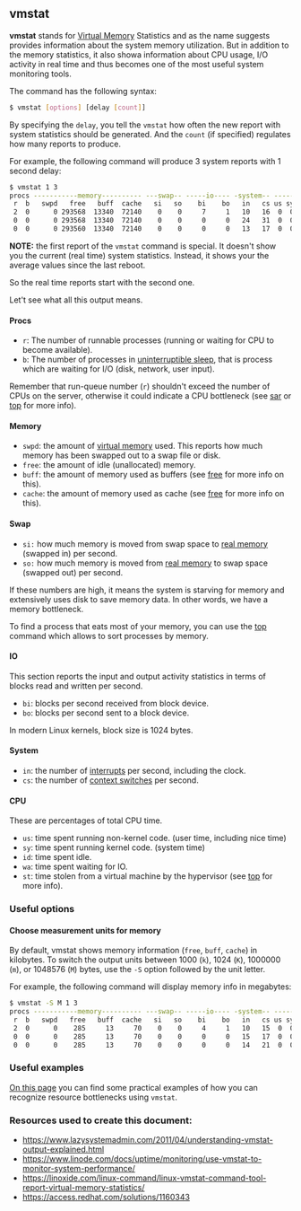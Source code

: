 ## vmstat

**vmstat** stands for [Virtual Memory](docs/virtual-memory.md) Statistics and as the name suggests provides information about the system memory utilization. But in addition to the memory statistics, it also showa  information about CPU usage, I/O activity in real time and thus becomes one of the most useful system monitoring tools.

The command has the following syntax:

```bash
$ vmstat [options] [delay [count]]
```

By specifying the `delay`, you tell the `vmstat` how often the new report with system statistics should be generated. And the `count` (if specified) regulates how many reports to produce.

For example, the following command will produce 3 system reports with 1 second delay:

```bash
$ vmstat 1 3
procs -----------memory---------- ---swap-- -----io---- -system-- ------cpu-----
 r  b   swpd   free   buff  cache   si   so    bi    bo   in   cs us sy id wa st
 2  0      0 293568  13340  72140    0    0     7     1   10   16  0  0 100  0  0
 0  0      0 293568  13340  72140    0    0     0     0   24   31  0  0 100  0  0
 0  0      0 293560  13340  72140    0    0     0     0   13   17  0  0 100  0  0
```

**NOTE:** the first report of the `vmstat` command is special. It doesn't show you the current (real time) system statistics. Instead, it shows your the average values since the last reboot.

So the real time reports start with the second one.

Let't see what all this output means.

#### Procs

* `r`: The number of runnable processes (running or waiting for CPU to become available).
* `b`: The number of processes in [uninterruptible sleep](process-states.md), that is process which are waiting for I/O (disk, network, user input).

Remember that run-queue number (`r`) shouldn't exceed the number of CPUs on the server, otherwise it could indicate a CPU bottleneck (see [sar](sar.md) or [top](top.md) for more info).

#### Memory

* `swpd`: the amount of [virtual memory](virtual-memory.md) used. This reports how much memory has been swapped out to a swap file or disk.
* `free`: the amount of idle (unallocated) memory.
* `buff`: the amount of memory used as buffers  (see [free](free.md) for more info on this).
* `cache`: the amount of memory used as cache (see [free](free.md) for more info on this).

#### Swap

* `si:` how much memory is moved from swap space to [real memory](virtual-memory.md) (swapped in) per second.
* `so:` how much memory is moved from [real memory](virtual-memory.md) to swap space (swapped out) per second.

If these numbers are high, it means the system is starving for memory and extensively uses disk to save memory data. In other words, we have a memory bottleneck.

To find a process that eats most of your memory, you can use the [top](top.md) command which allows to sort processes by memory.

#### IO

This section reports the input and output activity statistics in terms of blocks read and written per second.

* `bi`: blocks per second received from block device.
* `bo`: blocks per second sent to a block device.

In modern Linux kernels, block size is 1024 bytes.

#### System

* `in`: the number of [interrupts](https://en.wikipedia.org/wiki/Interrupt) per second, including the clock.
* `cs`: the number of [context switches](http://www.linfo.org/context_switch.html) per second.

#### CPU

These are percentages of total CPU time.

* `us`: time spent running non-kernel code.  (user time, including nice time)
* `sy`: time spent running kernel code.  (system time)
* `id`: time spent idle.
* `wa`: time spent waiting for IO.
* `st`: time stolen from a virtual machine by the hypervisor (see [top](top.md) for more info).

### Useful options

#### Choose measurement units for memory

By default, vmstat shows memory information (`free`, `buff`, `cache`) in kilobytes. To switch the output units between 1000 (`k`), 1024 (`K`), 1000000 (`m`), or 1048576 (`M`) bytes, use the `-S` option followed by the unit letter.

For example, the following command will display memory info in megabytes:

```bash
$ vmstat -S M 1 3
procs -----------memory---------- ---swap-- -----io---- -system-- ------cpu-----
 r  b   swpd   free   buff  cache   si   so    bi    bo   in   cs us sy id wa st
 2  0      0    285     13     70    0    0     4     1   10   15  0  0 100  0  0
 0  0      0    285     13     70    0    0     0     0   15   17  0  0 100  0  0
 0  0      0    285     13     70    0    0     0     0   14   21  0  0 100  0  0
```

### Useful examples

[On this page](https://access.redhat.com/solutions/1160343) you can find some practical examples of how you can recognize resource bottlenecks using `vmstat`.

### Resources used to create this document:

* https://www.lazysystemadmin.com/2011/04/understanding-vmstat-output-explained.html
* https://www.linode.com/docs/uptime/monitoring/use-vmstat-to-monitor-system-performance/
* https://linoxide.com/linux-command/linux-vmstat-command-tool-report-virtual-memory-statistics/
* https://access.redhat.com/solutions/1160343
